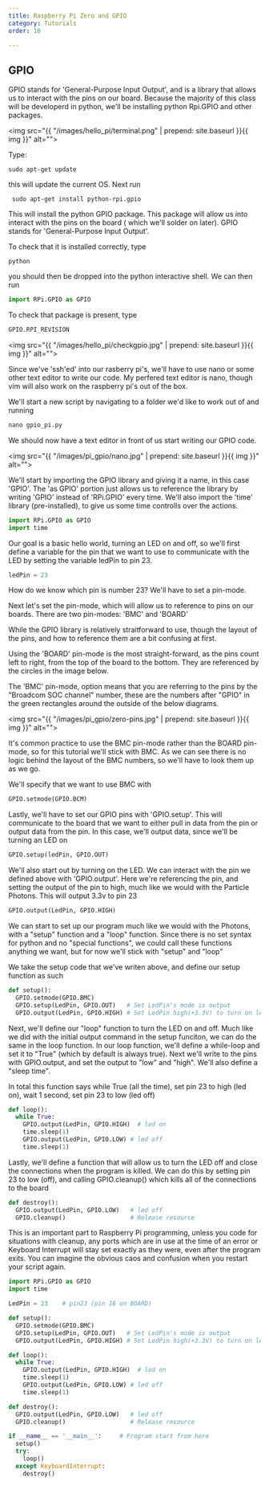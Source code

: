 ```yaml
---
title: Raspberry Pi Zero and GPIO
category: Tutorials
order: 10

---
```


## GPIO

GPIO stands for 'General-Purpose Input Output', and is a library that allows us to interact with the pins on our board. Because the majority of this class will be developerd in python, we'll be installing python Rpi.GPIO and other packages.

<img src="{{ "/images/hello_pi/terminal.png" | prepend: site.baseurl }}{{ img }}" alt="">

Type:

```
sudo apt-get update
```

this will update the current OS. Next run

```
 sudo apt-get install python-rpi.gpio 
```

This will install the python GPIO package. This package will allow us into interact with the pins on the board ( which we'll solder on later). GPIO stands for 'General-Purpose Input Output'.

To check that it is installed correctly, type

```
python
```

you should then be dropped into the python interactive shell. We can then run

```python
import RPi.GPIO as GPIO
```

To check that package is present, type

```python
GPIO.RPI_REVISION
```

<img src="{{ "/images/hello_pi/checkgpio.jpg" | prepend: site.baseurl }}{{ img }}" alt="">

Since we've 'ssh'ed' into our rasberry pi's, we'll have to use nano or some other text editor to write our code. My perfered text editor is nano, though vim will also work on the raspberry pi's out of the box. 

We'll start a new script by navigating to a folder we'd like to work out of and running

```python
nano gpio_pi.py 
```

We should now have a text editor in front of us start writing our GPIO code. 

<img src="{{ "/images/pi_gpio/nano.jpg" | prepend: site.baseurl }}{{ img }}" alt="">

We'll start by importing the GPIO library and giving it a name, in this case 'GPIO'. The 'as GPIO' portion just allows us to reference the library by writing 'GPIO' instead of 'RPi.GPIO' every time. We'll also import the 'time' library (pre-installed), to give us some time controlls over the actions.

```python
import RPi.GPIO as GPIO
import time
```

Our goal is a basic hello world, turning an LED on and off, so we'll first define a variable for the pin that we want to use to communicate with the LED by setting the variable ledPin to pin 23.

```python
ledPin = 23 
```


How do we know which pin is number 23? We'll have to set a pin-mode.

Next let's set the pin-mode, which will allow us to reference to pins on our boards. There are two pin-modes: 'BMC' and 'BOARD'

While the GPIO library is relatively straitforward to use, though the layout of the pins, and how to reference them are a bit confusing at first. 

Using the 'BOARD' pin-mode is the most straight-forward, as the pins count left to right, from the top of the board to the bottom. They are referenced by the circles in the image below.

The 'BMC' pin-mode, option means that you are referring to the pins by the "Broadcom SOC channel" number, these are the numbers after "GPIO" in the green rectangles around the outside of the below diagrams. 

<img src="{{ "/images/pi_gpio/zero-pins.jpg" | prepend: site.baseurl }}{{ img }}" alt="">

It's common practice to use the BMC pin-mode rather than the BOARD pin-mode, so for this tutorial we'll stick with BMC. As we can see there is no logic behind the layout of the BMC numbers, so we'll have  to look them up as we go.

We'll specify that we want to use BMC with

```python
GPIO.setmode(GPIO.BCM)
```

Lastly, we'll have to set our GPIO pins with 'GPIO.setup'. This will communicate to the board that we want to  either pull in data from the pin or output data from the pin. In this case, we'll output data, since we'll be turning an LED on

```python
GPIO.setup(ledPin, GPIO.OUT)
```


We'll also start out by turning on the LED. We can interact with the pin we defined above with 'GPIO.output'. Here we're referencing the pin, and setting the output of the pin to high, much like we would with the Particle Photons. This will output 3.3v to pin 23

```python
GPIO.output(LedPin, GPIO.HIGH)
```

We can start to set up our program much like we would with the Photons, with a "setup" function and a "loop" function. Since there is no set syntax for python and no "special functions", we could call these functions anything we want, but for now we'll stick with "setup" and "loop"

We take the setup code that we've writen above, and define our setup function as such

```python
def setup():
  GPIO.setmode(GPIO.BMC)       
  GPIO.setup(LedPin, GPIO.OUT)   # Set LedPin's mode is output
  GPIO.output(LedPin, GPIO.HIGH) # Set LedPin high(+3.3V) to turn on led
```

Next, we'll define our "loop" function to turn the LED on and off. Much like we did with the initial output command in the setup funciton, we can do the same in the loop function. In our loop function, we'll define a while-loop and set it to "True" (which by default is always true). Next we'll write to the pins with GPIO.output, and set the output to "low" and "high". We'll also define a "sleep time". 

In total this function says while True (all the time), set pin 23 to high (led on), wait 1 second, set pin 23 to low (led off)
```python
def loop():
  while True:
    GPIO.output(LedPin, GPIO.HIGH)  # led on
    time.sleep(1)
    GPIO.output(LedPin, GPIO.LOW) # led off
    time.sleep(1)
```


Lastly, we'll define a function that will allow us to turn the LED off and close the connections when the program is killed. We can do this by setting pin 23 to low (off), and calling GPIO.cleanup() which kills all of the connections to the board

```python
def destroy():
  GPIO.output(LedPin, GPIO.LOW)   # led off
  GPIO.cleanup()                  # Release resource
```

This is an important part to Raspberry Pi programming, unless you code for situations with cleanup, any ports which are in use at the time of an error or Keyboard Interrupt will stay set exactly as they were, even after the program exits. You can imagine the obvious caos and confusion when you restart your script again.

```python
import RPi.GPIO as GPIO
import time

LedPin = 23    # pin23 (pin 16 on BOARD)

def setup():
  GPIO.setmode(GPIO.BMC)       
  GPIO.setup(LedPin, GPIO.OUT)   # Set LedPin's mode is output
  GPIO.output(LedPin, GPIO.HIGH) # Set LedPin high(+3.3V) to turn on led

def loop():
  while True:
    GPIO.output(LedPin, GPIO.HIGH)  # led on
    time.sleep(1)
    GPIO.output(LedPin, GPIO.LOW) # led off
    time.sleep(1)

def destroy():
  GPIO.output(LedPin, GPIO.LOW)   # led off
  GPIO.cleanup()                  # Release resource

if __name__ == '__main__':     # Program start from here
  setup()
  try:
    loop()
  except KeyboardInterrupt: 
    destroy()
```

